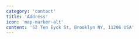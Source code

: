 ```yaml
---
category: 'contact'
title: 'Address'
icon: 'map-marker-alt'
content: '52 Ten Eyck St, Brooklyn NY, 11206 USA'
---
```

